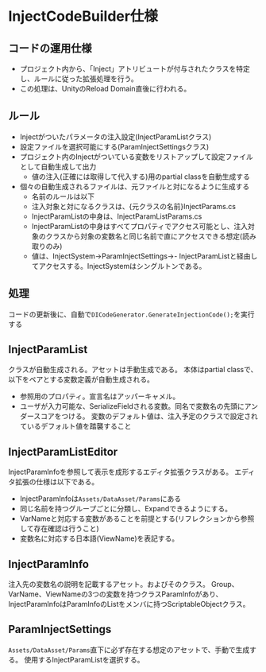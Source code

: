 # InjectCodeBuilder仕様

## コードの運用仕様
- プロジェクト内から、「Inject」アトリビュートが付与されたクラスを特定し、ルールに従った拡張処理を行う。
- この処理は、UnityのReload Domain直後に行われる。

## ルール
- Injectがついたパラメータの注入設定(InjectParamListクラス)
- 設定ファイルを選択可能にする(ParamInjectSettingsクラス)
- プロジェクト内のInjectがついている変数をリストアップして設定ファイルとして自動生成して出力
	- 値の注入(正確には取得して代入する)用のpartial classを自動生成する
- 個々の自動生成されるファイルは、元ファイルと対になるように生成する
	- 名前のルールは以下
	- 注入対象と対になるクラスは、{元クラスの名前}InjectParams.cs
	- InjectParamListの中身は、InjectParamListParams.cs
	- InjectParamListの中身はすべてプロパティでアクセス可能とし、注入対象のクラスから対象の変数名と同じ名前で直にアクセスできる想定(読み取りのみ)
	- 値は、InjectSystem→ParamInjectSettings→- InjectParamListと経由してアクセスする。InjectSystemはシングルトンである。

## 処理
コードの更新後に、自動で`DICodeGenerator.GenerateInjectionCode();`を実行する


## InjectParamList
クラスが自動生成される。アセットは手動生成である。
本体はpartial classで、以下をペアとする変数定義が自動生成される。
- 参照用のプロパティ。宣言名はアッパーキャメル。
- ユーザが入力可能な、SerializeFieldされる変数。同名で変数名の先頭にアンダースコアをつける。
変数のデフォルト値は、注入予定のクラスで設定されているデフォルト値を踏襲すること

## InjectParamListEditor
InjectParamInfoを参照して表示を成形するエディタ拡張クラスがある。
エディタ拡張の仕様は以下である。
- InjectParamInfoは`Assets/DataAsset/Params`にある
- 同じ名前を持つグループごとに分類し、Expandできるようにする。
- VarNameと対応する変数があることを前提とする(リフレクションから参照して存在確認は行うこと)
- 変数名に対応する日本語(ViewName)を表記する。


## InjectParamInfo
注入先の変数名の説明を記載するアセット。およびそのクラス。
Group、VarName、ViewNameの3つの変数を持つクラスParamInfoがあり、
InjectParamInfoはParamInfoのListをメンバに持つScriptableObjectクラス。


## ParamInjectSettings
`Assets/DataAsset/Params`直下に必ず存在する想定のアセットで、手動で生成する。
使用するInjectParamListを選択する。
